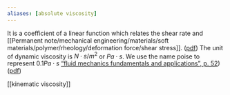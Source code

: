```yaml
---
aliases: [absolute viscosity]
---
```

It is a coefficient of a linear function which relates the shear rate and [[Permanent note/mechanical engineering/materials/soft materials/polymer/rheology/deformation force/shear stress]]. ([pdf](zotero://open-pdf/library/items/JIWTJCSV?page=10&annotation=VAXMQM5G))
The unit of dynamic viscosity is $N \cdot s/m^{2}$ or $Pa \cdot s$. 
We use the name poise to represent $0.1 Pa \cdot s$ [“fluid mechanics fundamentals and applications”, p. 52](zotero://select/library/items/TWA5RBHQ)) ([pdf](zotero://open-pdf/library/items/8J59SQQB?page=79&annotation=NTBWX95M))

[[kinematic viscosity]]